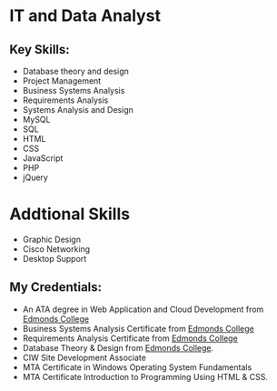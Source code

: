 # IT and Data Analyst #

## Key Skills: ##
* Database theory and design
* Project Management
* Business Systems Analysis
* Requirements Analysis
* Systems Analysis and Design
* MySQL
* SQL
* HTML
* CSS
* JavaScript
* PHP
* jQuery

# Addtional Skills #
* Graphic Design
* Cisco Networking
* Desktop Support

## My Credentials: ##
* An ATA degree in Web Application and Cloud Development from [Edmonds College](https://www.Edmonds.edu)
* Business Systems Analysis Certificate from [Edmonds College](https://www.Edmonds.edu)
* Requirements Analysis Certificate from [Edmonds College](https://www.Edmonds.edu) 
* Database Theory & Design from [Edmonds College](https://www.Edmonds.edu).
* CIW Site Development Associate
* MTA Certificate in Windows Operating System Fundamentals 
* MTA Certificate Introduction to Programming Using HTML & CSS. 


